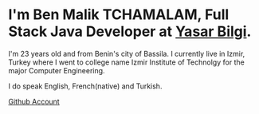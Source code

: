 # I'm Ben Malik TCHAMALAM, Full Stack Java Developer at [Yasar Bilgi](https://yasarbilgi.com.tr).

I'm 23 years old and from Benin's city of Bassila. I currently live in Izmir, Turkey where I went to college name Izmir Institute of Technolgy
for the major Computer Engineering.

I do speak English, French(native) and Turkish.

[Github Account](https://github.com/ben-malik)
